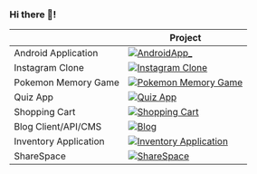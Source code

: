### Hi there 👋!

|  | Project |
|---------|------|
| Android Application | [![AndroidApp_](https://github.com/user-attachments/assets/cc757fe3-d9bd-48a3-945e-eb9b32b41bc7)](https://github.com/yhbe/AndroidApplication) |
| Instagram Clone | [![Instagram Clone](https://github-production-user-asset-6210df.s3.amazonaws.com/101876022/239614317-604d3b09-8392-4be1-9ef0-7055caf7cdfa.gif)](https://github.com/yhbe/Instagram) |
| Pokemon Memory Game | [![Pokemon Memory Game](https://github-production-user-asset-6210df.s3.amazonaws.com/101876022/239705934-72e0c00d-9b5e-4368-8d98-ee240e5d95d6.gif)](https://github.com/yhbe/PokemonMemoryGame) |
| Quiz App | [![Quiz App](https://github-production-user-asset-6210df.s3.amazonaws.com/101876022/239706165-b6f4805f-a7e6-4f81-bd2d-4d42d930cdff.gif)](https://github.com/yhbe/QuizzicalApp) |
| Shopping Cart | [![Shopping Cart](https://github-production-user-asset-6210df.s3.amazonaws.com/101876022/239615897-2dbf6a82-9a48-45bc-a153-c552d4d7363d.gif)](https://github.com/yhbe/ShoppingCart) |
| Blog Client/API/CMS| [![Blog](https://github-production-user-asset-6210df.s3.amazonaws.com/101876022/239617324-33f03098-f85a-4b31-ab5b-decf24e3e65c.gif)](https://github.com/yhbe/Blog-Client) |
| Inventory Application | [![Inventory Application](https://user-images.githubusercontent.com/101876022/222993013-4f7fcbbd-9cbf-44a5-9737-92b52c865d3c.gif)](https://github.com/yhbe/Inventory_Application) |
| ShareSpace | [![ShareSpace](https://github-production-user-asset-6210df.s3.amazonaws.com/101876022/239621455-e5eb74c0-717f-4fb8-8cd8-926100350ac6.png)](https://github.com/yhbe/ShareSpace) |




<!--
**yhbe/yhbe** is a ✨ _special_ ✨ repository because its `README.md` (this file) appears on your GitHub profile.

Here are some ideas to get you started:

- 🔭 I’m currently working on ...
- 🌱 I’m currently learning ...
- 👯 I’m looking to collaborate on ...
- 🤔 I’m looking for help with ...
- 💬 Ask me about ...
- 📫 How to reach me: ...
- 😄 Pronouns: ...
- ⚡ Fun fact: ...
-->
